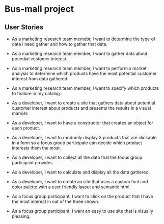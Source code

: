 # Bus-mall project

## User Stories
- As a marketing research team memebr, I want to determine the type of data I need gather and how to gather that data.
- As a marketing research team member, I want to gather data about potential customer interest.
- As a marketing research team member, I want to perform a market analysis to determine which products have the most potential customer interest from data gathered.
- As a marketing research team member, I want to specify which products to feature in my catalog.

- As a developer, I want to create a site that gathers data about potential customer interest about products and presents the results in a visual manner.
- As a developer, I want to have a constructor that creates an object for each product.
- As a developer, I want to randomly display 3 products that are clickable in a form so a focus group participate can decide which product interests them the most.
- As a developer, I want to collect all the data that the focus group participant provides.
- As a developer, I want to calculate and display all the data gathered. 
- As a developer, I want to create an site that uses a custom font and color palette with a user friendly layout and semantic html.

- As a focus group participant, I want to click on the product that I have the most interest in out of the three shown.
- As a focus group participant, I want an easy to use site that is visually pleasing.
